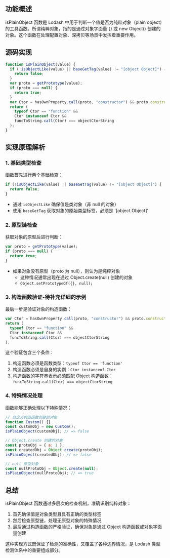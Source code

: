 ## 功能概述

isPlainObject 函数是 Lodash 中用于判断一个值是否为纯粹对象（plain object）的工具函数。所谓纯粹对象，指的是通过对象字面量 {} 或 new Object() 创建的对象。这个函数在处理配置对象、深拷贝等场景中发挥着重要作用。

## 源码实现

```js
function isPlainObject(value) {
  if (!isObjectLike(value) || baseGetTag(value) != "[object Object]") {
    return false;
  }
  var proto = getPrototype(value);
  if (proto === null) {
    return true;
  }
  var Ctor = hasOwnProperty.call(proto, "constructor") && proto.constructor;
  return (
    typeof Ctor == "function" &&
    Ctor instanceof Ctor &&
    funcToString.call(Ctor) === objectCtorString
  );
}
```

## 实现原理解析

### 1. 基础类型检查

函数首先进行两个基础检查：

```js
if (!isObjectLike(value) || baseGetTag(value) != "[object Object]") {
  return false;
}
```

- 通过 `isObjectLike` 确保值是类对象（非 null 的对象）
- 使用 `baseGetTag` 获取对象的原始类型标签，必须是 '[object Object]'

### 2. 原型链检查

获取对象的原型后进行判断：

```js
var proto = getPrototype(value);
if (proto === null) {
  return true;
}
```

- 如果对象没有原型（proto 为 null），则认为是纯粹对象
  - 这种情况通常出现在通过 Object.create(null) 创建的对象
  - `Object.setPrototypeOf({}, null);`

### 3. 构造函数验证-待补充详细的示例

最后一步是验证对象的构造函数：

```js
var Ctor = hasOwnProperty.call(proto, "constructor") && proto.constructor;
return (
  typeof Ctor == "function" &&
  Ctor instanceof Ctor &&
  funcToString.call(Ctor) === objectCtorString
);
```

这个验证包含三个条件：

1. 构造函数必须是函数类型：`typeof Ctor == 'function'`
2. 构造函数必须是自身的实例：`Ctor instanceof Ctor`
3. 构造函数的字符串表示必须匹配 Object 构造函数：`funcToString.call(Ctor) === objectCtorString`

### 4. 特殊情况处理

函数能够正确处理以下特殊情况：

```js
// 自定义构造函数创建的对象
function Custom() {}
const customObj = new Custom();
isPlainObject(customObj); // => false

// Object.create 创建的对象
const protoObj = { a: 1 };
const createdObj = Object.create(protoObj);
isPlainObject(createdObj); // => false

// null 原型对象
const nullProtoObj = Object.create(null);
isPlainObject(nullProtoObj); // => true
```

## 总结

isPlainObject 函数通过多层次的检查机制，准确识别纯粹对象：

1. 首先确保值是对象类型且具有正确的类型标签
2. 然后检查原型链，处理无原型对象的特殊情况
3. 最后通过构造函数的严格验证，确保对象是通过 Object 构造函数或对象字面量创建

这种实现方式既保证了检测的准确性，又覆盖了各种边界情况，是 Lodash 类型检测体系中的重要组成部分。
